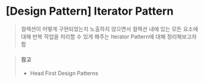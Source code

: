 # [Design Pattern] Iterator Pattern
> 컬렉션이 어떻게 구현되었는지 노출하지 않으면서 컬렉션 내에 있는 모든 요소에 대해 반복 작업을 처리할 수 있게 해주는 Iterator Pattern에 대해 정리해보고자 함


















> #### 참고
> * Head First Design Patterns
